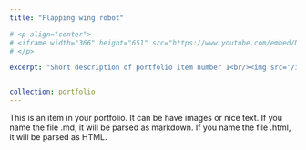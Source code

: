 ```yaml
---
title: "Flapping wing robot"

# <p align="center">
# <iframe width="366" height="651" src="https://www.youtube.com/embed/NRsVKKc83Hs" title="Kestrel test flight ( the better one )" frameborder="0" allow="accelerometer;  autoplay; clipboard-write; encrypted-media; gyroscope; picture-in-picture" allowfullscreen></iframe>
# </p>

excerpt: "Short description of portfolio item number 1<br/><img src='/images/500x300.png'>"


collection: portfolio
---
```


This is an item in your portfolio. It can be have images or nice text. If you name the file .md, it will be parsed as markdown. If you name the file .html, it will be parsed as HTML. 
